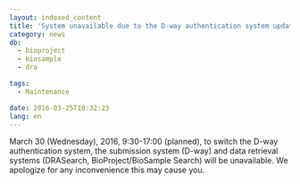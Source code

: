 ```yaml
---
layout: indexed_content
title: 'System unavailable due to the D-way authentication system updates (2016-03-30)'
category: news
db:
  - bioproject
  - biosample
  - dra

tags:
  - Maintenance

date: 2016-03-25T10:32:23
lang: en
---
```


March 30 (Wednesday), 2016, 9:30-17:00 (planned), to switch the D-way authentication system, the submission system (D-way) and data retrieval systems (DRASearch, BioProject/BioSample Search) will be unavailable. We apologize for any inconvenience this may cause you.
